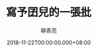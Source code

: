 ---
issue: 302
title: 寫予囝兒的一張批
author: 柳青亮
date: 2018-11-22T00:00:00.000+08:00
topic: 生活
difficulty: 1
wikidata: Q98095732
wikidata_link: https://www.wikidata.org/wiki/Q98095732
author_wikidata_link: https://www.wikidata.org/wiki/Q98096297
author_wikidata: Q98096297
---